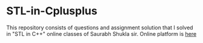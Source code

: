 # STL-in-Cplusplus
This repository consists of questions and assignment solution that I solved in "STL in C++" online classes of Saurabh Shukla sir.
Online platform is [here](saurabhshuklaclasses.com)
